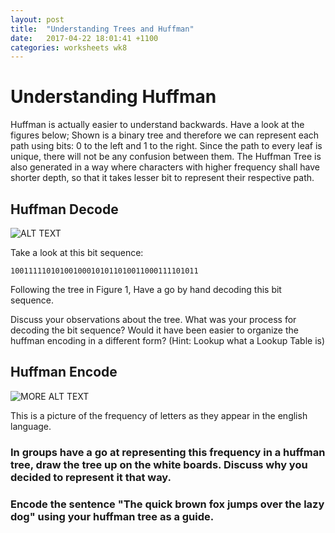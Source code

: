 ```yaml
---
layout: post
title:  "Understanding Trees and Huffman"
date:   2017-04-22 18:01:41 +1100
categories: worksheets wk8
---
```


# Understanding Huffman

Huffman is actually easier to understand backwards. Have a look at the figures below; Shown is a binary tree and therefore we can represent each path using bits: 0 to the left and 1 to the right. Since the path to every leaf is unique, there will not be any confusion between them. The Huffman Tree is also generated in a way where characters with higher frequency shall have shorter depth, so that it takes lesser bit to represent their respective path.

## Huffman Decode

![ALT TEXT](https://raw.githubusercontent.com/COMP1100-PAL/comp1100-pal.github.io/master/img/Huffman.png "TREEEEEEEEEEEEEEEEEEEEEEEEE")

Take a look at this bit sequence:

    100111110101001000101011010011000111101011

Following the tree in Figure 1, Have a go by hand decoding this bit sequence.

Discuss your observations about the tree. What was your process for decoding the bit sequence? Would it have been easier to organize the huffman encoding in a different form? (Hint: Lookup what a Lookup Table is)

## Huffman Encode

![MORE ALT TEXT](https://upload.wikimedia.org/wikipedia/commons/thumb/b/b0/English_letter_frequency_%28frequency%29.svg/600px-English_letter_frequency_%28frequency%29.svg.png "reee")

This is a picture of the frequency of letters as they appear in the english language.

### In groups have a go at representing this frequency in a huffman tree, draw the tree up on the white boards. Discuss why you decided to represent it that way.

### Encode the sentence "The quick brown fox jumps over the lazy dog" using your huffman tree as a guide.
